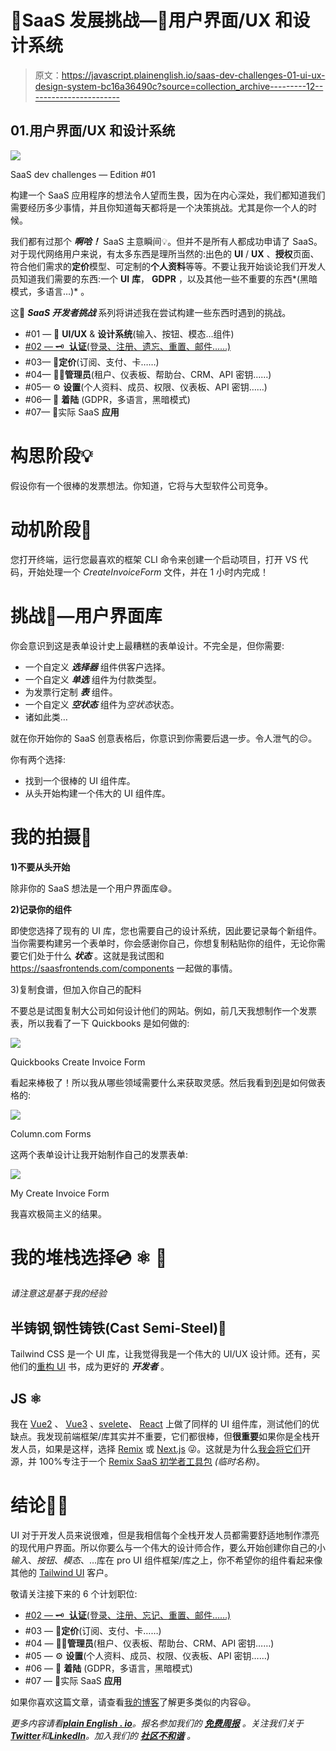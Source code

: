 # 🎯SaaS 发展挑战—🎨用户界面/UX 和设计系统

> 原文：<https://javascript.plainenglish.io/saas-dev-challenges-01-ui-ux-design-system-bc16a36490c?source=collection_archive---------12----------------------->

## 01.用户界面/UX 和设计系统

![](img/646e0e82ca0967752a030a929ade81ef.png)

SaaS dev challenges — Edition #01

构建一个 SaaS 应用程序的想法令人望而生畏，因为在内心深处，我们都知道我们需要经历多少事情，并且你知道每天都将是一个决策挑战。尤其是你一个人的时候。

我们都有过那个 ***啊哈！*** SaaS 主意瞬间💡。但并不是所有人都成功申请了 SaaS。对于现代网络用户来说，有太多东西是理所当然的:出色的 **UI** / **UX** 、**授权**页面、符合他们需求的**定价**模型、可定制的**个人资料**等等。不要让我开始谈论我们开发人员知道我们需要的东西:一个 **UI** **库**， **GDPR** ，以及其他一些不重要的东西*(黑暗模式，多语言…)* 。

这🎯 ***SaaS 开发者挑战*** 系列将讲述我在尝试构建一些东西时遇到的挑战。

*   #01 — 🎨 **UI/UX** & **设计系统**(输入、按钮、模态…组件)
*   [#02 — 🗝 ️ **认证**(登录、注册、遗忘、重置、邮件……)](https://alexandromtzg.medium.com/saas-dev-challenges-02-%EF%B8%8Fauthentication-3a2dc8d2855)
*   #03— 💸**定价**(订阅、支付、卡……)
*   #04— 👩‍💼**管理员**(租户、仪表板、帮助台、CRM、API 密钥……)
*   #05— ⚙️ **设置**(个人资料、成员、权限、仪表板、API 密钥……)
*   #06— 🛬 **着陆** (GDPR，多语言，黑暗模式)
*   #07— 🦄实际 SaaS **应用**

# **构思阶段**💡

假设你有一个很棒的发票想法。你知道，它将与大型软件公司竞争。

# **动机阶段**💪

您打开终端，运行您最喜欢的框架 CLI 命令来创建一个启动项目，打开 VS 代码，开始处理一个 *CreateInvoiceForm* 文件，并在 1 小时内完成！

# **挑战**🎯—用户界面库

你会意识到这是表单设计史上最糟糕的表单设计。不完全是，但你需要:

*   一个自定义 ***选择器*** 组件供客户选择。
*   一个自定义 ***单选*** 组件为付款类型。
*   为发票行定制 ***表*** 组件。
*   一个自定义 ***空状态*** 组件为*空状态*状态。
*   诸如此类…

就在你开始你的 SaaS 创意表格后，你意识到你需要后退一步。令人泄气的😔。

你有两个选择:

*   找到一个很棒的 UI 组件库。
*   从头开始构建一个伟大的 UI 组件库。

# 我的拍摄📝

**1)不要从头开始**

除非你的 SaaS 想法是一个用户界面库😅。

**2)记录你的组件**

即使您选择了现有的 UI 库，您也需要自己的设计系统，因此要记录每个新组件。当你需要构建另一个表单时，你会感谢你自己，你想复制粘贴你的组件，无论你需要它们处于什么 ***状态*** 。这就是我试图和 https://saasfrontends.com/components 一起做的事情。

3)复制食谱，但加入你自己的配料

不要总是试图复制大公司如何设计他们的网站。例如，前几天我想制作一个发票表，所以我看了一下 Quickbooks 是如何做的:

![](img/0ac3f79b9f1f5bf5d7d71a117f4f48f7.png)

Quickbooks Create Invoice Form

看起来棒极了！所以我从哪些领域需要什么来获取灵感。然后我看到[列](https://column.com/)是如何做表格的:

![](img/aac996a45584af1cd7f1ede21ad739b7.png)

Column.com Forms

这两个表单设计让我开始制作自己的发票表单:

![](img/2247439b96503e34e5f1969b352717b6.png)

My Create Invoice Form

我喜欢极简主义的结果。

# 我的堆栈选择💿 ⚛️ 🎨

*请注意这是基于我的经验*

## 半铸钢ˌ钢性铸铁(Cast Semi-Steel)🎨

Tailwind CSS 是一个 UI 库，让我觉得我是一个伟大的 UI/UX 设计师。还有，买他们的[重构 UI](https://www.refactoringui.com/) 书，成为更好的 ***开发者*** 。

## JS ⚛️️️️

我在 [Vue2](https://sandbox.vue2.saasfrontends.com/components) 、 [Vue3](https://sandbox.vue3.saasfrontends.com/components) 、[svelete](https://sandbox.svelte.saasfrontends.com/components)、 [React](https://sandbox.react.saasfrontends.com/components) 上做了同样的 UI 组件库，测试他们的优缺点。我发现前端框架/库其实并不重要，它们都很棒，但**很重要**如果你是全栈开发人员，如果是这样，选择 [Remix](https://remix.run/) 或 [Next.js](https://nextjs.org/) 😜。这就是为什么[我会将它们](https://dev.to/alexandromtzg/why-im-open-sourcing-all-my-net-saas-kits-in-april-2022-react-svelte-vue3-vue2-4ki7)开源，并 100%专注于一个 [Remix SaaS 初学者工具包](https://alexandromg.gumroad.com/l/SaasFrontends-Remix) *(临时名称)*。

# 结论🧑‍🔬

UI 对于开发人员来说很难，但是我相信每个全栈开发人员都需要舒适地制作漂亮的现代用户界面。所以你要么与一个伟大的设计师合作，要么开始创建你自己的小*输入*、*按钮*、*模态*、…库在 pro UI 组件框架/库之上，你不希望你的组件看起来像其他的 [Tailwind UI](https://tailwindui.com/) 客户。

敬请关注接下来的 6 个计划职位:

*   [#02 — 🗝 ️ **认证**(登录、注册、忘记、重置、邮件……)](https://alexandromtzg.medium.com/saas-dev-challenges-02-%EF%B8%8Fauthentication-3a2dc8d2855)
*   #03 — 💸**定价**(订阅、支付、卡……)
*   #04 — 👩‍💼**管理员**(租户、仪表板、帮助台、CRM、API 密钥……)
*   #05 — ⚙️ **设置**(个人资料、成员、权限、仪表板、API 密钥……)
*   #06 — 🛬 **着陆** (GDPR，多语言，黑暗模式)
*   #07 — 🦄实际 SaaS **应用**

如果你喜欢这篇文章，请查看[我的博客](https://alexandro.dev/)了解更多类似的内容😃。

*更多内容请看*[***plain English . io***](https://plainenglish.io/)*。报名参加我们的* [***免费周报***](http://newsletter.plainenglish.io/) *。关注我们关于*[***Twitter***](https://twitter.com/inPlainEngHQ)*和*[***LinkedIn***](https://www.linkedin.com/company/inplainenglish/)*。加入我们的* [***社区不和谐***](https://discord.gg/GtDtUAvyhW) *。*